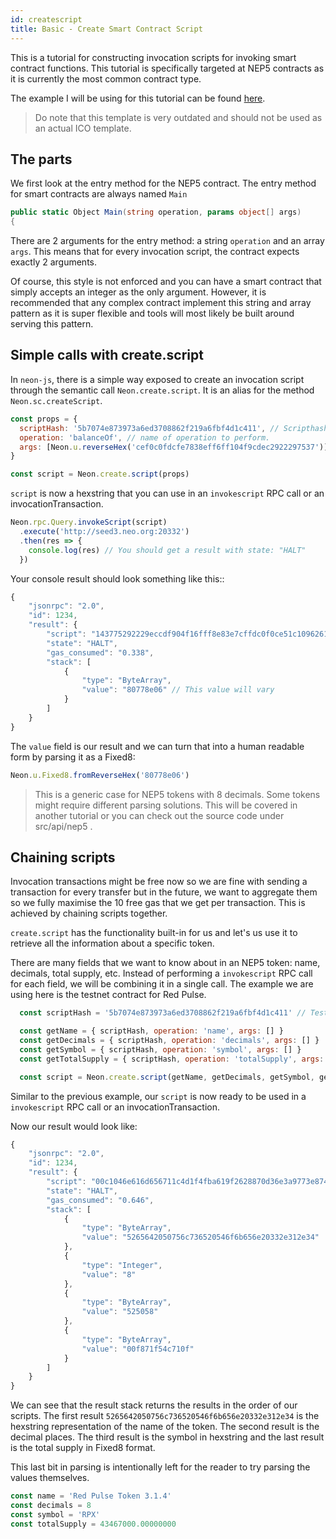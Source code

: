 ```yaml
---
id: createscript
title: Basic - Create Smart Contract Script
---
```


This is a tutorial for constructing invocation scripts for invoking smart contract functions. This tutorial is specifically targeted at NEP5 contracts as it is currently the most common contract type.

The example I will be using for this tutorial can be found [here](https://github.com/neo-project/examples-csharp/blob/master/ICO_Template/ICO_Template.cs).

> Do note that this template is very outdated and should not be used as an actual ICO template.

## The parts

We first look at the entry method for the NEP5 contract. The entry method for smart contracts are always named `Main`

```c#
public static Object Main(string operation, params object[] args)
{
```

There are 2 arguments for the entry method: a string `operation` and an array `args`. This means that for every invocation script, the contract expects exactly 2 arguments.

Of course, this style is not enforced and you can have a smart contract that simply accepts an integer as the only argument. However, it is recommended that any complex contract implement this string and array pattern as it is super flexible and tools will most likely be built around serving this pattern.

## Simple calls with create.script

In `neon-js`, there is a simple way exposed to create an invocation script through the semantic call `Neon.create.script`. It is an alias for the method `Neon.sc.createScript`.

```js
const props = {
  scriptHash: '5b7074e873973a6ed3708862f219a6fbf4d1c411', // Scripthash for the contract
  operation: 'balanceOf', // name of operation to perform.
  args: [Neon.u.reverseHex('cef0c0fdcfe7838eff6ff104f9cdec2922297537')] // any optional arguments to pass in. If null, use empty array.
}

const script = Neon.create.script(props)
```

`script` is now a hexstring that you can use in an `invokescript` RPC call or an invocationTransaction.

```js
Neon.rpc.Query.invokeScript(script)
  .execute('http://seed3.neo.org:20332')
  .then(res => {
    console.log(res) // You should get a result with state: "HALT"
  })
```

Your console result should look something like this::

```js
{
    "jsonrpc": "2.0",
    "id": 1234,
    "result": {
        "script": "143775292229eccdf904f16fff8e83e7cffdc0f0ce51c10962616c616e63654f666711c4d1f4fba619f2628870d36e3a9773e874705b",
        "state": "HALT",
        "gas_consumed": "0.338",
        "stack": [
            {
                "type": "ByteArray",
                "value": "80778e06" // This value will vary
            }
        ]
    }
}
```

The `value` field is our result and we can turn that into a human readable form by parsing it as a Fixed8:

```js
Neon.u.Fixed8.fromReverseHex('80778e06')
```

> This is a generic case for NEP5 tokens with 8 decimals. Some tokens might require different parsing solutions.
> This will be covered in another tutorial or you can check out the source code under src/api/nep5 .

## Chaining scripts

Invocation transactions might be free now so we are fine with sending a transaction for every transfer but in the future, we want to aggregate them so we fully maximise the 10 free gas that we get per transaction. This is achieved by chaining scripts together.

`create.script` has the functionality built-in for us and let's us use it to retrieve all the information about a specific token.

There are many fields that we want to know about in an NEP5 token: name, decimals, total supply, etc. Instead of performing a `invokescript` RPC call for each field, we will be combining it in a single call. The example we are using here is the testnet contract for Red Pulse.

```js
  const scriptHash = '5b7074e873973a6ed3708862f219a6fbf4d1c411' // TestNet RPX

  const getName = { scriptHash, operation: 'name', args: [] }
  const getDecimals = { scriptHash, operation: 'decimals', args: [] }
  const getSymbol = { scriptHash, operation: 'symbol', args: [] }
  const getTotalSupply = { scriptHash, operation: 'totalSupply', args: [] }

  const script = Neon.create.script(getName, getDecimals, getSymbol, getTotalSupply)
```

Similar to the previous example, our `script` is now ready to be used in a `invokescript` RPC call or an invocationTransaction.

Now our result would look like:

```js
{
    "jsonrpc": "2.0",
    "id": 1234,
    "result": {
        "script": "00c1046e616d656711c4d1f4fba619f2628870d36e3a9773e874705b00c108646563696d616c736711c4d1f4fba619f2628870d36e3a9773e874705b00c10673796d626f6c6711c4d1f4fba619f2628870d36e3a9773e874705b00c10b746f74616c537570706c796711c4d1f4fba619f2628870d36e3a9773e874705b",
        "state": "HALT",
        "gas_consumed": "0.646",
        "stack": [
            {
                "type": "ByteArray",
                "value": "5265642050756c736520546f6b656e20332e312e34"
            },
            {
                "type": "Integer",
                "value": "8"
            },
            {
                "type": "ByteArray",
                "value": "525058"
            },
            {
                "type": "ByteArray",
                "value": "00f871f54c710f"
            }
        ]
    }
}
```

We can see that the result stack returns the results in the order of our scripts. The first result `5265642050756c736520546f6b656e20332e312e34` is the hexstring representation of the name of the token. The second result is the decimal places. The third result is the symbol in hexstring and the last result is the total supply in Fixed8 format.

This last bit in parsing is intentionally left for the reader to try parsing the values themselves.

```js
const name = 'Red Pulse Token 3.1.4'
const decimals = 8
const symbol = 'RPX'
const totalSupply = 43467000.00000000
```
